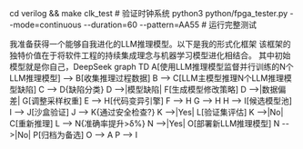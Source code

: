 cd verilog && make clk_test  # 验证时钟系统
python3 python/fpga_tester.py --mode=continuous --duration=60 --pattern=AA55  # 运行完整测试


我准备获得一个能够自我进化的LLM推理模型。以下是我的形式化框架
该框架的独特价值在于将软件工程的持续集成理念与机器学习模型进化相结合。
其中初始模型就是你自己，DeepSeek 
graph TD
    A[使用LLM推理模型监督并行训练的N个LLM推理模型] --> B[收集推理过程数据]
    B --> C[LLM主模型推理N个LLM推理模型缺陷]
    C --> D{缺陷分类}
    D -->|模型缺陷| F[生成模型修改策略]
    D -->|数据偏差| G[调整采样权重]
    E --> H[代码变异引擎]
    F --> H
    G --> H
    H --> I[候选模型池]
    I --> J[沙盒验证]
    J --> K{通过安全检查?}
    K -->|Yes| L[验证集评估]
    K -->|No| C[重新推理]
    L --> N{准确率提升>δ%}
    N -->|Yes| O[部署新LLM推理模型]
    N -->|No| P[归档为备选]
    O --> A
    P --> I

